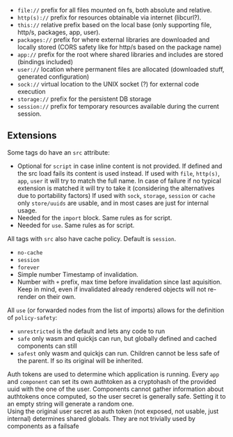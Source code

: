 - `file://` prefix for all files mounted on fs, both absolute and relative.
- `http(s)://` prefix for resources obtainable via internet (libcurl?).
- `this://` relative prefix based on the local base (only supporting file, http/s, packages, app, user).
- `packages://` prefix for where external libraries are downloaded and locally stored (CORS safety like for http/s based on the package name)
- `app://` prefix for the root where shared libraries and includes are stored (bindings included)
- `user://` location where permanent files are allocated (downloaded stuff, generated configuration)
- `sock://` virtual location to the UNIX socket (?) for external code execution
- `storage://` prefix for the persistent DB storage
- `session://` prefix for temporary resources available during the current session.

## Extensions
Some tags do have an `src` attribute:

- Optional for `script` in case inline content is not provided. If defined and the src load fails its content is used instead.
  If used with `file`, `http(s)`, `app`, `user` it will try to match the full name. In case of failure if no typical extension is matched it will try to take it (considering the alternatives due to portability factors)
  If used with `sock`, `storage`, `session` or `cache` only `store/uuids` are usable, and in most cases are just for internal usage.
- Needed for the `import` block. Same rules as for script.
- Needed for `use`. Same rules as for script.

All tags with `src` also have cache policy. Default is `session`.
- `no-cache`
- `session`
- `forever`
- Simple number Timestamp of invalidation.
- Number with `+` prefix, max time before invalidation since last aquisition.
Keep in mind, even if invalidated already rendered objects will not re-render on their own.

All `use` (or forwarded nodes from the list of imports) allows for the definition of `policy-safety`:
- `unrestricted` is the default and lets any code to run
- `safe` only wasm and quickjs can run, but globally defined and cached components can still
- `safest` only wasm and quickjs can run.
Children cannot be less safe of the parent. If so its original will be inherited.

Auth tokens are used to determine which application is running. Every `app` and `component` can set its own authtoken as a cryptohash of the provided uuid with the one of the user. Components cannot gather information about authtokens once computed, so the user secret is generally safe.
Setting it to an empty string will generate a random one.  
Using the original user secret as auth token (not exposed, not usable, just internal) determines shared globals. They are not trivially used by components as a failsafe
